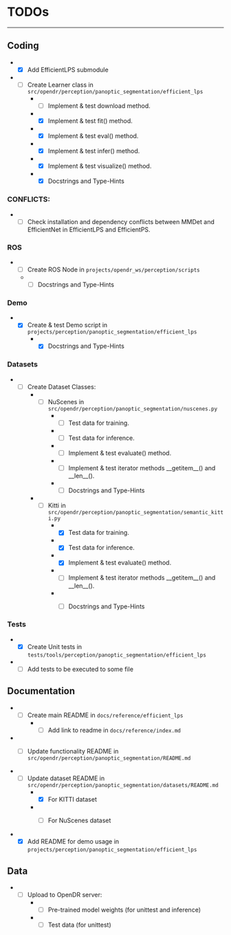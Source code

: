 # TODOs
___
## Coding
- -[X] Add EfficientLPS submodule
- -[ ] Create Learner class in `src/opendr/perception/panoptic_segmentation/efficient_lps`
    - -[ ] Implement & test download method.
    - -[X] Implement & test fit() method.
    - -[X] Implement & test eval() method.
    - -[X] Implement & test infer() method.
    - -[X] Implement & test visualize() method.
    - -[X] Docstrings and Type-Hints
    
### CONFLICTS:
- -[ ] Check installation and dependency conflicts between MMDet and EfficientNet in EfficientLPS and EfficientPS.
### ROS
- -[ ] Create ROS Node in `projects/opendr_ws/perception/scripts`
   - -[ ] Docstrings and Type-Hints

### Demo 
- -[X] Create & test Demo script in `projects/perception/panoptic_segmentation/efficient_lps`
    - -[X] Docstrings and Type-Hints
    
### Datasets
- -[ ] Create Dataset Classes:
    - -[ ] NuScenes in `src/opendr/perception/panoptic_segmentation/nuscenes.py`
        - -[ ] Test data for training.
        - -[ ] Test data for inference.
        - -[ ] Implement & test evaluate() method.
        - -[ ] Implement & test iterator methods \_\_getitem\_\_() and \_\_len\_\_().
        - -[ ] Docstrings and Type-Hints
        
    - -[ ] Kitti in `src/opendr/perception/panoptic_segmentation/semantic_kitti.py`
        - -[X] Test data for training.
        - -[X] Test data for inference.
        - -[X] Implement & test evaluate() method.
        - -[ ] Implement & test iterator methods \_\_getitem\_\_() and \_\_len\_\_().
        - -[ ] Docstrings and Type-Hints

    
### Tests
- -[X] Create Unit tests in `tests/tools/perception/panoptic_segmentation/efficient_lps`
- -[ ] Add tests to be executed to some file

## Documentation
- -[ ] Create main README in `docs/reference/efficient_lps`
    - -[ ] Add link to readme in `docs/reference/index.md`
    
- -[ ] Update functionality README in `src/opendr/perception/panoptic_segmentation/README.md`
    

- -[ ] Update dataset README in `src/opendr/perception/panoptic_segmentation/datasets/README.md`
    - -[X] For KITTI dataset
    - -[ ] For NuScenes dataset
    

- -[X] Add README for demo usage in `projects/perception/panoptic_segmentation/efficient_lps`

## Data
- -[ ] Upload to OpenDR server:
    - -[ ] Pre-trained model weights (for unittest and inference)
    - -[ ] Test data (for unittest)